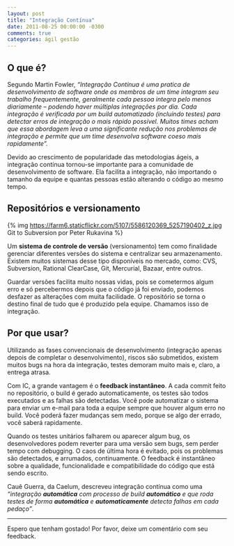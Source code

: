 ```yaml
---
layout: post
title: "Integração Contínua"
date: 2011-08-25 00:00:00 -0300
comments: true
categories: ágil gestão
---
```

## O que é?

Segundo Martin Fowler, *“Integração Contínua é uma pratica de desenvolvimento de software onde os membros de um time integram seu trabalho frequentemente, geralmente cada pessoa integra pelo menos diariamente – podendo haver múltiplas integrações por dia. Cada integração é verificada por um build automatizado (incluindo testes) para detectar erros de integração o mais rápido possível. Muitos times acham que essa abordagem leva a uma significante redução nos problemas de integração e permite que um time desenvolva software coeso mais rapidamente”.*

Devido ao crescimento de popularidade das metodologias ágeis, a integração contínua tornou-se importante para a comunidade de desenvolvimento de software. Ela facilita a integração, não importando o tamanho da equipe e quantas pessoas estão alterando o código ao mesmo tempo.

<!-- more -->

## Repositórios e versionamento
{% img https://farm6.staticflickr.com/5107/5586120369_5257190402_z.jpg Git to Subversion por Peter Rukavina %}

Um **sistema de controle de versão** (versionamento) tem como finalidade gerenciar diferentes versões do sistema e centralizar seu armazenamento.  Existem muitos sistemas desse tipo disponíveis no mercado, como: CVS, Subversion, Rational ClearCase, Git, Mercurial, Bazaar, entre outros.

Guardar versões facilita muito nossas vidas, pois se cometermos algum erro e só percebermos depois que o código já foi enviado, podemos desfazer as alterações com muita facilidade. O repositório se torna o destino final de tudo que é produzido pela equipe. Chamamos isso de integração.

## Por que usar?

Utilizando as fases convencionais de desenvolvimento (integração apenas depois de completar o desenvolvimento), riscos são submetidos, existem muitos bugs na hora da integração, testes demoram muito mais e, claro, a entrega atrasa.

Com IC, a grande vantagem é o **feedback instantâneo**. A cada commit feito no repositório, o build é gerado automaticamente, os testes são todos executados e as falhas são detectadas. Você pode automatizar o sistema para enviar um e-mail para toda a equipe sempre que houver algum erro no build. Você poderá fazer mudanças sem medo, porque se algo der errado, você saberá rapidamente.

Quando os testes unitários falharem ou aparecer algum bug, os desenvolvedores podem reverter para uma versão sem bugs, sem perder tempo com debugging.  O caos de última hora é evitado, pois os problemas são detectados, e arrumados, continuamente. O feedback é instantâneo sobre a qualidade, funcionalidade e compatibilidade do código que está sendo escrito.

Cauê Guerra, da Caelum, descreveu integração contínua como uma *“integração **automática** com processo de build **automático** e que roda testes de forma **automática** e **automaticamente** detecta falhas em cada pedaço”*.

----

Espero que tenham gostado! Por favor, deixe um comentário com seu feedback.